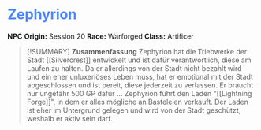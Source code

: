 # <font color = 4d88fd>Zephyrion</font>

**NPC**
**Origin:** Session 20
**Race:** Warforged
**Class:** Artificer

>[!SUMMARY] **Zusammenfassung**
>Zephyrion hat die Triebwerke der Stadt [[Silvercrest]] entwickelt und ist dafür verantwortlich, diese am Laufen zu halten. Da er allerdings von der Stadt nicht bezahlt wird und ein eher unluxeriöses Leben muss, hat er emotional mit der Stadt abgeschlossen und ist bereit, diese jederzeit zu verlassen. Er braucht nur ungefähr 500 GP dafür ...
>Zephyrion führt den Laden "[[Lightning Forge]]", in dem er alles mögliche an Basteleien verkauft. Der Laden ist eher im Untergrund gelegen und wird von der Stadt geschützt, weshalb er aktiv sein darf.
